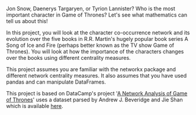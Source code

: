 Jon Snow, Daenerys Targaryen, or Tyrion Lannister? Who is the most important character in Game of Thrones? Let's see what mathematics can tell us about this!

In this project, you will look at the character co-occurrence network and its evolution over the five books in R.R. Martin's hugely popular book series A Song of Ice and Fire (perhaps better known as the TV show Game of Thrones). You will look at how the importance of the characters changes over the books using different centrality measures.

This project assumes you are familiar with the networkx package and different network centrality measures. It also assumes that you have used pandas and can manipulate DataFrames. 

This project is based on DataCamp's project '[A Network Analysis of Game of Thrones](https://www.datacamp.com/projects/76)' uses a dataset parsed by Andrew J. Beveridge and Jie Shan which is available [here](https://github.com/mathbeveridge/asoiaf). 
